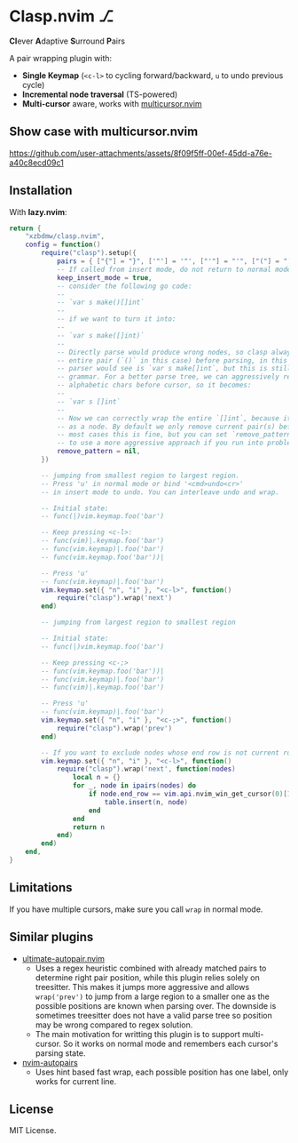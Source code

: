 # Clasp.nvim ⎇
**Cl**ever **A**daptive **S**urround **P**airs

A pair wrapping plugin with:
* **Single Keymap** (`<c-l>` to cycling forward/backward, `u` to undo previous cycle)
* **Incremental node traversal** (TS-powered)
* **Multi-cursor** aware, works with [multicursor.nvim](https://github.com/jake-stewart/multicursor.nvim)

## Show case with multicursor.nvim

https://github.com/user-attachments/assets/8f09f5ff-00ef-45dd-a76e-a40c8ecd09c1

## Installation

With **lazy.nvim**:

```lua
return {
    "xzbdmw/clasp.nvim",
    config = function()
        require("clasp").setup({
            pairs = { ["{"] = "}", ['"'] = '"', ["'"] = "'", ["("] = ")", ["["] = "]", ["<"] = ">" },
            -- If called from insert mode, do not return to normal mode.
            keep_insert_mode = true,
            -- consider the following go code:
            --
            -- `var s make()[]int`
            --
            -- if we want to turn it into:
            --
            -- `var s make([]int)`
            --
            -- Directly parse would produce wrong nodes, so clasp always removes the
            -- entire pair (`()` in this case) before parsing, in this case what the
            -- parser would see is `var s make[]int`, but this is still not valid
            -- grammar. For a better parse tree, we can aggressively remove all
            -- alphabetic chars before cursor, so it becomes:
            --
            -- `var s []int`
            --
            -- Now we can correctly wrap the entire `[]int`, because it is identified
            -- as a node. By default we only remove current pair(s) before parsing, in
            -- most cases this is fine, but you can set `remove_pattern = "[a-zA-Z_%-]+$"`
            -- to use a more aggressive approach if you run into problems.
            remove_pattern = nil,
        })

        -- jumping from smallest region to largest region.
        -- Press 'u' in normal mode or bind '<cmd>undo<cr>'
        -- in insert mode to undo. You can interleave undo and wrap.

        -- Initial state:
        -- func(|)vim.keymap.foo('bar')

        -- Keep pressing <c-l>:
        -- func(vim)|.keymap.foo('bar')
        -- func(vim.keymap)|.foo('bar')
        -- func(vim.keymap.foo('bar'))|

        -- Press 'u'
        -- func(vim.keymap)|.foo('bar')
        vim.keymap.set({ "n", "i" }, "<c-l>", function()
            require("clasp").wrap('next')
        end)

        -- jumping from largest region to smallest region

        -- Initial state:
        -- func(|)vim.keymap.foo('bar')

        -- Keep pressing <c-;>
        -- func(vim.keymap.foo('bar'))|
        -- func(vim.keymap)|.foo('bar')
        -- func(vim)|.keymap.foo('bar')

        -- Press 'u'
        -- func(vim.keymap)|.foo('bar')
        vim.keymap.set({ "n", "i" }, "<c-;>", function()
            require("clasp").wrap('prev')
        end)

        -- If you want to exclude nodes whose end row is not current row
        vim.keymap.set({ "n", "i" }, "<c-l>", function()
            require("clasp").wrap('next', function(nodes)
                local n = {}
                for _, node in ipairs(nodes) do
                    if node.end_row == vim.api.nvim_win_get_cursor(0)[1] - 1 then
                        table.insert(n, node)
                    end
                end
                return n
            end)
        end)
    end,
}
```
## Limitations

If you have multiple cursors, make sure you call `wrap` in normal mode.

## Similar plugins

- [ultimate-autopair.nvim](https://github.com/altermo/ultimate-autopair.nvim)
    - Uses a regex heuristic combined with already
      matched pairs to determine right pair position, while this plugin relies solely on
      treesitter. This makes it jumps more aggressive and allows `wrap('prev')`
      to jump from a large region to a smaller one as the possible positions
      are known when parsing over. The downside is sometimes treesitter does
      not have a valid parse tree so position may be wrong compared to regex solution.
    - The main motivation for writting this plugin is to support multi-cursor. So
      it works on normal mode and remembers each cursor's parsing state.
- [nvim-autopairs](https://github.com/windwp/nvim-autopairs)
    - Uses hint based fast wrap, each possible position has one label, only works for current line.

## License

MIT License.
